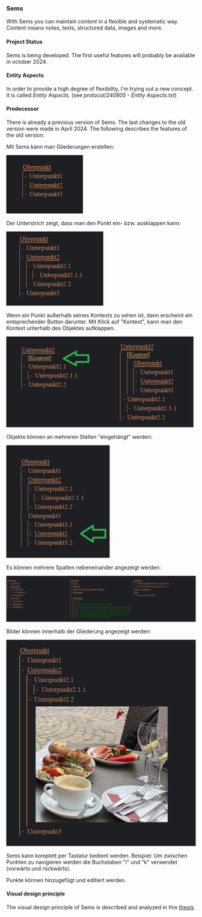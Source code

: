 ### Sems

With Sems you can maintain *content* in a flexible and systematic way.
Content means notes, texts, structured data, images and more.

#### Project Status

Sems is being developed. The first useful features will probably be available in october 2024.

#### Entity Aspects

In order to provide a high degree of flexibility, I'm trying out a new concept. It is called *Entity Aspects*. (see *protocol/240805 - Entity Aspects.txt*)

#### Predecessor

There is already a previous version of Sems. The last changes to the old version were made in April 2024.
The following describes the features of the old version.

Mit Sems kann man Gliederungen erstellen:

![](documentation/images/outline.png)

Der Unterstrich zeigt, dass man den Punkt ein- bzw. ausklappen kann:

![](documentation/images/expanded.png)

Wenn ein Punkt außerhalb seines Kontexts zu sehen ist, dann erscheint ein entsprechender Button darunter.
Mit Klick auf "Kontext", kann man den Kontext unterhalb des Objektes aufklappen.

![](documentation/images/context.png)

Objekte können an mehreren Stellen "eingehängt" werden:

![](documentation/images/insert.png)

Es können mehrere Spalten nebeneinander angezeigt werden:

![](documentation/images/threeColumns.png)

Bilder können innerhalb der Gliederung angezeigt werden:

![](documentation/images/img.png)

Sems kann komplett per Tastatur bedient werden. Beispiel: Um zwischen Punkten zu navigieren werden die Buchstaben "i" und "k" verwendet (vorwärts und rückwärts).

Punkte können hinzugefügt und editiert werden.

#### Visual design principle

The visual design principle of Sems is described and analyzed in this [thesis](https://www.dropbox.com/scl/fi/didrs41osq94s3agbclxn/Details-im-Kontext-anzeigen.pdf?rlkey=c374hlvzoskz4fbkevfdgfzsj&dl=0).